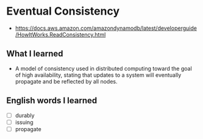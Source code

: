 # Eventual Consistency
- https://docs.aws.amazon.com/amazondynamodb/latest/developerguide/HowItWorks.ReadConsistency.html

## What I learned
- A model of consistency used in distributed computing toward the goal of high availability, stating that updates to a system will eventually propagate and be reflected by all nodes.

## English words I learned
- [ ] durably
- [ ] issuing
- [ ] propagate
